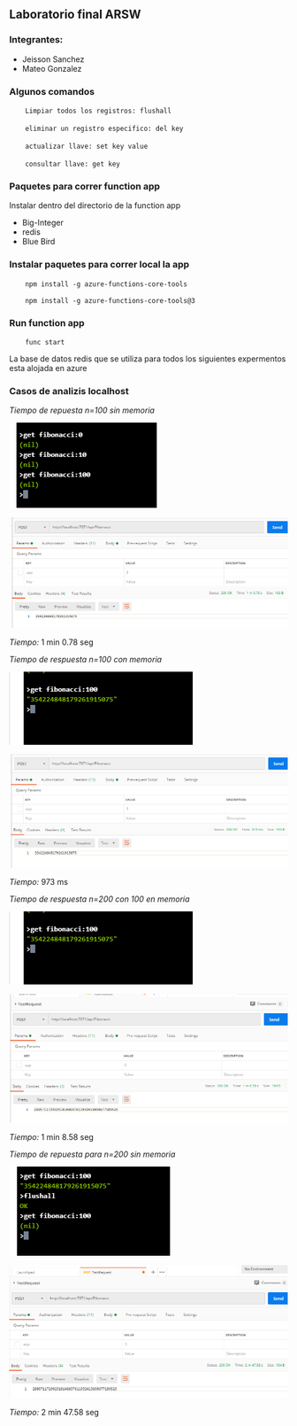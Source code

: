 ## Laboratorio final ARSW

### Integrantes:
- Jeisson Sanchez
- Mateo Gonzalez

### Algunos comandos
~~~
    Limpiar todos los registros: flushall

    eliminar un registro especifico: del key

    actualizar llave: set key value

    consultar llave: get key

~~~

### Paquetes para correr function app
Instalar dentro del directorio de la function app

- Big-Integer
- redis
- Blue Bird

### Instalar paquetes para correr local la app
~~~
    npm install -g azure-functions-core-tools
~~~

~~~
    npm install -g azure-functions-core-tools@3
~~~

### Run function app

~~~
    func start
~~~


La base de datos redis que se utiliza para todos los siguientes expermentos esta alojada en azure

### Casos de analizis localhost

*Tiempo de repuesta n=100 sin memoria*

![img](images/clearn100.PNG)

![img](images/resp100sinmemo.PNG)

*Tiempo:* 1 min 0.78 seg

*Tiempo de respuesta n=100 con memoria*

![img](images/100memo.PNG)

![img](images/resp100memo.PNG)

*Tiempo:* 973 ms

*Tiempo de respuesta n=200 con 100 en memoria*

![img](images/100memo.PNG)

![img](images/n200memo100.PNG)

*Tiempo:* 1 min 8.58 seg

*Tiempo de repuesta para n=200 sin memoria*

![img](images/clearmemo.PNG)

![img](images/200sinmemo.PNG)

*Tiempo:* 2 min 47.58 seg

